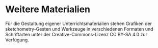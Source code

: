 # Weitere Materialien

Für die Gestaltung eigener Unterrichtsmaterialien stehen Grafiken der sketchometry-Gesten und Werkzeuge in verschiedenen
Formaten und Schriftarten unter der Creative-Commons-Lizenz CC BY-SA 4.0 zur Verfügung.